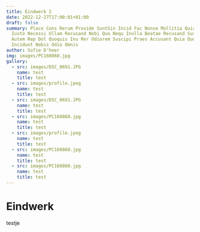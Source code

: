 ```yaml
---
title: Eindwerk 2
date: 2022-12-27T17:00:01+01:00
draft: false
summary: Place Cons Rerum Provide SuntSin Incid Fac Nonse Mollitia Quia Itaque!
  Iusto Necessi Ullam Recusand Nobi Quo Nequ Inulla Beatae Recusand Suscipit Ip
  Autem Rep Dol Quoquis Inu Rer Odiorem Suscipi Praes Accusant Quia Quosqu Anim
  Incidunt Nobis Odio Omnis
author: Sofie D'heer
img: images/PC160860.jpg
gallery:
  - src: images/DSC_0691.JPG
    name: test
    title: test
  - src: images/profile.jpeg
    name: test
    title: test
  - src: images/DSC_0691.JPG
    name: test
    title: test
  - src: images/PC160860.jpg
    name: test
    title: test
  - src: images/profile.jpeg
    name: test
    title: test
  - src: images/PC160860.jpg
    name: test
    title: test
  - src: images/PC160860.jpg
    name: test
    title: test
---
```

# Eindwerk



testje